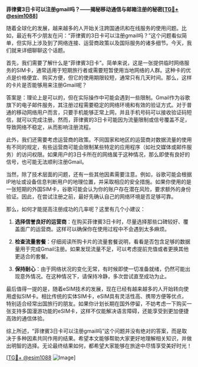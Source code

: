 **菲律賓3日卡可以注册gmail吗？——揭秘移动通信与邮箱注册的秘密[[TG💪+ @esim1088](https://t.me/s/esim1088)]**

随着全球化的发展，越来越多的人开始关注跨国通讯和在线服务的使用问题。比如，最近有不少朋友在问：“菲律賓的3日卡可以注册gmail吗？”这个问题看似简单，但实际上涉及到了网络连接、运营商政策以及国际服务的诸多细节。今天，我们就来详细聊聊这个话题。

首先，我们需要了解什么是“菲律賓3日卡”。简单来说，这是一张提供临时网络服务的SIM卡，通常适用于短期旅行者或需要短暂使用当地网络的人群。这种卡的优点是价格便宜、购买方便，但它的使用期限较短，通常只有几天时间。那么，这样的卡片是否能够用来注册Gmail呢？

答案是：理论上是可以的，但在实际操作中可能会遇到一些限制。Gmail作为谷歌旗下的电子邮件服务，其注册过程需要稳定的网络环境和有效的验证方式。对于普通的移动网络用户而言，只要手机能够正常上网，并且手机号码可以接收验证码短信，就可以完成注册。然而，菲律賓的3日卡可能因为流量限制或信号覆盖不足，导致网络不稳定，从而影响注册流程。

此外，我们还需要考虑运营商的政策。不同国家和地区的运营商对数据流量的使用有不同的规定，有些运营商可能会限制某些特定的应用程序（如社交媒体或邮件服务）的访问权限。如果用户的3日卡所在的网络属于这种情况，那么即使有良好的信号，也可能无法顺利注册Gmail。

当然，除了技术层面的问题，还有一些其他因素需要注意。例如，谷歌可能会根据IP地址或设备信息判断用户的地理位置，并采取相应的安全措施。如果你使用的是一张短期的外国SIM卡，谷歌可能会认为你的账户存在潜在风险，要求额外的身份验证。因此，在尝试注册之前，最好先确认自己的网络环境是否足够可靠。

那么，如何才能提高注册成功的几率呢？这里有几个小建议：

1. **选择信誉良好的运营商**：在购买菲律賓3日卡时，尽量选择那些口碑较好、覆盖面广的运营商。这样可以确保你在使用过程中不会遇到太多麻烦。

2. **检查流量套餐**：仔细阅读所购卡片的流量套餐说明，看看是否包含足够的数据量用于完成Gmail注册。如果发现流量不足，可以考虑提前充值或者更换其他更适合的套餐。

3. **保持耐心**：由于网络状况的变化无常，有时候即使一切准备就绪，仍然可能出现意外情况。在这种情况下，请保持冷静，多次尝试直至成功为止。

最后值得一提的是，随着eSIM技术的发展，现在已经有越来越多的人开始转向使用虚拟SIM卡。相比传统的实体SIM卡，eSIM具有灵活性高、携带方便等优点，特别适合经常出国旅行的朋友。如果你计划长期在国外停留，不妨考虑一下购买一张支持多国漫游功能的eSIM卡，这样不仅能解决语言障碍，还能享受到更加便捷高效的通信体验。

综上所述，“菲律賓3日卡可以注册gmail吗”这个问题并没有绝对的答案，而是取决于多种因素共同作用的结果。希望本文能够帮助大家更好地理解相关知识，并做出明智的选择。无论最终结果如何，都希望大家能够在旅途中尽情享受美好时光！

[[TG💪+ @esim1088](https://t.me/s/esim1088) ![Image](https://i.postimg.cc/4NQfJmqS/Snipaste-2025-05-13-00-14-12.png)]